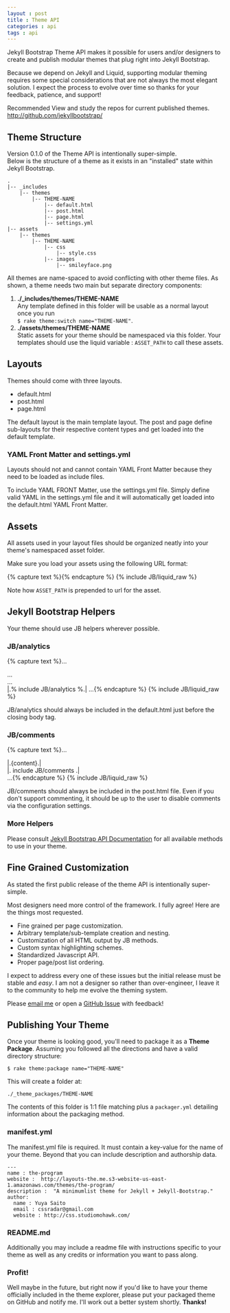 ```yaml
---
layout : post
title : Theme API
categories : api
tags : api
---
```


Jekyll Bootstrap Theme API makes it possible for users and/or designers
to create and publish modular themes that plug right into Jekyll Bootstrap.

Because we depend on Jekyll and Liquid, supporting modular theming requires 
some special considerations that are not always the most elegant solution.
I expect the process to evolve over time so thanks for your feedback, patience, and support!

<span class="label notice">Recommended</span>
View and study the repos for current published themes. <http://github.com/jekyllbootstrap/>

## Theme Structure

Version 0.1.0 of the Theme API is intentionally super-simple.    
Below is the structure of a theme as it exists in an "installed" state
within Jekyll Bootstrap.

    .
    |-- _includes
        |-- themes
            |-- THEME-NAME
                |-- default.html
                |-- post.html
                |-- page.html
                |-- settings.yml
    |-- assets
        |-- themes
            |-- THEME-NAME
                |-- css
                    |-- style.css
                |-- images
                    |-- smileyface.png


All themes are name-spaced to avoid conflicting with other theme files.
As shown, a theme needs two main but separate directory components:

1. **./\_includes/themes/THEME-NAME**  
  Any template defined in this folder will be usable as a normal layout once you run     
  `$ rake theme:switch name="THEME-NAME"`.
1. **./assets/themes/THEME-NAME**  
  Static assets for your theme should be namespaced via this folder.
  Your templates should use the liquid variable : `ASSET_PATH` to call these assets.

## Layouts 

Themes should come with three layouts.

- default.html
- post.html
- page.html

The default layout is the main template layout.
The post and page define sub-layouts for their respective content types and get loaded into the default template.

### YAML Front Matter and settings.yml

Layouts should not and cannot contain YAML Front Matter
because they need to be loaded as include files.

To include YAML FRONT Matter, use the settings.yml file.
Simply define valid YAML in the settings.yml file and it will automatically get
loaded into the default.html YAML Front Matter.

## Assets

All assets used in your layout files should be organized neatly into
your theme's namespaced asset folder.

Make sure you load your assets using the following URL format:

{% capture text %}<link rel="stylesheet" href="|.{ASSET_PATH}.|/css/style.css" type="text/css" media="screen" charset="utf-8">{% endcapture %}
{% include JB/liquid_raw %}

Note how `ASSET_PATH` is prepended to url for the asset.


## Jekyll Bootstrap Helpers

Your theme should use JB helpers wherever possible.

### JB/analytics

{% capture text %}...
<body>
  <div id="sidebar"> ... </div>
  <div id="main">
    ...
  </div>
  |.% include JB/analytics %.|
</body>
...{% endcapture %}
{% include JB/liquid_raw %}

JB/analytics should always be included in the default.html just before the closing body tag.

### JB/comments

{% capture text %}...
  <div id="post">
    |.{content}.|
  </div>
  <div class="comments">
    |. include JB/comments .|
  </div>  
...{% endcapture %}
{% include JB/liquid_raw %}

JB/comments should always be included in the post.html file.
Even if you don't support commenting, it should be up to the user to disable comments
via the configuration settings.

### More Helpers

Please consult [Jekyll Bootstrap API Documentation](/api/bootstrap-api.html)
for all available methods to use in your theme.


## Fine Grained Customization

As stated the first public release of the theme API is intentionally super-simple.

Most designers need more control of the framework. I fully agree! Here are the things most requested.

- Fine grained per page customization.
- Arbitrary template/sub-template creation and nesting.
- Customization of all HTML output by JB methods.
- Custom syntax highlighting schemes.
- Standardized Javascript API.
- Proper page/post list ordering.

I expect to address every one of these issues but the initial release
must be stable and _easy_. I am not a designer so rather than over-engineer, I leave it
to the community to help me evolve the theming system.

Please [email me](mailto:plusjade@gmail.com) or open a [GitHub Issue](http://github.com/plusjade/jekyll-bootstrap/issues) with feedback!

## Publishing Your Theme

Once your theme is looking good, you'll need to package it as a **Theme Package**.
Assuming you followed all the directions and have a valid directory structure:

    $ rake theme:package name="THEME-NAME"
    
This will create a folder at:

    ./_theme_packages/THEME-NAME
    
The contents of this folder is 1:1 file matching plus a `packager.yml` detailing information
about the packaging method.

### manifest.yml

The manifest.yml file is required. It must contain a key-value for the name of your theme.
Beyond that you can include description and authorship data.

    ---
    name : the-program
    website :  http://layouts-the.me.s3-website-us-east-1.amazonaws.com/themes/the-program/
    description :  "A minimumlist theme for Jekyll + Jekyll-Bootstrap."
    author:
      name : Yuya Saito
      email : cssradar@gmail.com
      website : http://css.studiomohawk.com/
      
      
### README.md

Additionally you may include a readme file with instructions specific to your theme
as well as any credits or information you want to pass along.      


### Profit!

Well maybe in the future, but right now if you'd like to have your theme officially
included in the theme explorer, please put your packaged theme on GitHub and notify me.
I'll work out a better system shortly. **Thanks!**
